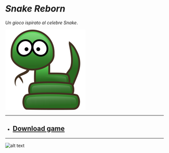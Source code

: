 


# *Snake Reborn* 
*Un gioco ispirato al celebre Snake*.

![alt text](https://github.com/Luke460/Snake-Reborn/blob/master/Snake_Reborn_Icon.png)

---

* ## [Download game](https://github.com/Luke460/Snake-Reborn/releases)

---

![alt text](https://github.com/Luke460/Snake-Reborn/blob/master/demo.gif)


